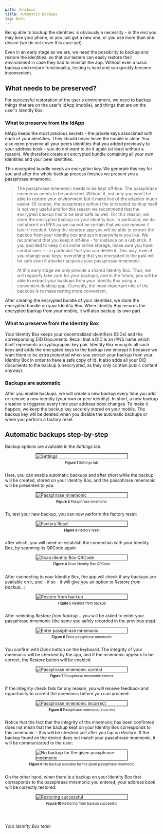 ```yaml
---
path: /backups
title: Automatic Backups
tag: beta
---
```


Being able to backup the identities is obviously a necessity - in the end you may lose your phone, or you just got a new one, or you use more than one device (we do not cover this case yet).

Even in an early stage as we are, we need the possibility to backup and restore the identities, so that our testers can easily restore their environment in case they had to reinstall the app. Without even a basic backup and restore functionality, testing is hard and can quickly become inconvenient.

## What needs to be preserved?

For successful restoration of the user's environment, we need to backup things that are on the user's IdApp (mobile), and things that are on the user's Identity Box.

### What to preserve from the IdApp

IdApp keeps the most precious secrets - the private keys associated with each of your identities. They should never leave the mobile in clear. You also need preserve all your peers identities that you added previously to your address book - you do not want to do it again (at least without a reason). We therefore create an encrypted bundle containing all your own identities and your peer identities.

This encrypted bundle needs an encryption key. We generate this key for you and after the whole backup process finishes we present you a passphrase mnemonic.

> The passphrase mnemonic needs to be kept off-line. The passphrase mnemonic needs to be protected. Without it, not only you won't be able to restore your environment but it make live of the attacker much easier. Of course, the passphrase without the encrypted backup itself is not very useful and for this reason we recommend that the encrypted backup has to be kept safe as well. For this reason, we store the encrypted backup on your identity box. In particular, we do not store it on IPFS as we cannot be certain that we can remove it later if needed. Using the desktop app you will be able to extract the backup from your identity box and put it everywhere you like. We recommend that you keep it off-line - for instance on a usb stick. If you decided to keep it on some online storage, make sure you have control over it - in particular that you can delete it. This way, even if you change your keys, everything that you encrypted in the past will be safe even if attacker acquires your passphrase mnemonic.

> At this early stage we only provide a shared Identity Box. Thus, we will regularly take care for your backups, and in the future, you will be able to extract your backups from your Identity Box using a convenient desktop app. Currently, the most important role of the backups is to make testing more convenient.

After creating the encrypted bundle of your identities, we store the encrypted bundle on your Identity Box.
When Identity Box records the encrypted backup from your mobile, it will also backup its own part.

### What to preserve from the Identity Box

Your Identity Box keeps your decentralized identifiers (DIDs) and the corresponding DID Documents. Recall that a DID is an IPNS name which itself represents a cryptographic key pair. Identity Box encrypts all such keys and adds the encrypted keys to the backup (we encrypt it because we want them to be extra protected when you extract your backup from your Identity Box in order to have a safe copy of it). It also adds all your DID documents to the backup (unencrypted, as they only contain public content anyway).

### Backups are automatic

After you enable backups, we will create a new backup every time you add or remove a new identity (your own or peer identity). In short, a new backup creation is triggered every time your address book changes. To make it happen, we keep the backup key securely stored on your mobile. The backup key will be deleted when you disable the automatic backups or when you perform a factory reset.

## Automatic backups step-by-step

Backup options are available in the _Settings_ tab:

<a name="figure-1"></a> 
<div class="flex-wrap">
<div class="bordered-content-300">
  <img alt="Settings" src="assets/AutomaticBackups-assets/Settings.png" />
</div>
<p class="figure-title"><b>Figure 1</b> Settings tab</p>
</div>

Here, you can enable automatic backups and after short while the backup will be created, stored on your Identity Box, and the passphrase mnemonic will be presented to you:

<a name="figure-2"></a> 
<div class="flex-wrap">
<div class="bordered-content-300">
  <img alt="Passphrase mnemonic" src="assets/AutomaticBackups-assets/Mnemonic.png" />
</div>
<p class="figure-title"><b>Figure 2</b> Passphrase mnemonic</p>
</div>

To, test your new backup, you can now perform the factory reset:

<a name="figure-3"></a> 
<div class="flex-wrap">
<div class="bordered-content-300">
  <img alt="Factory Reset" src="assets/AutomaticBackups-assets/Reset.png" />
</div>
<p class="figure-title"><b>Figure 3</b> Factory reset</p>
</div>

after which, you will need re-establish the connection with your Identity Box, by scanning its QRCode again:

<a name="figure-4"></a> 
<div class="flex-wrap">
<div class="bordered-content-300">
  <img alt="Scan Identity Box QRCode" src="assets/AutomaticBackups-assets/ScanIdBox.png" />
</div>
<p class="figure-title"><b>Figure 4</b> Scan Identity Box QRCode</p>
</div>

After connecting to your Identity Box, the app will check if any backups are available on it, and - if so - it will give you an option to _Restore from backup..._:

<a name="figure-5"></a> 
<div class="flex-wrap">
<div class="bordered-content-300">
  <img alt="Restore from backup" src="assets/AutomaticBackups-assets/RestoreFromBackup.png" />
</div>
<p class="figure-title"><b>Figure 5</b> Restore from backup</p>
</div>

After selecting _Restore from backup..._ you will be asked to enter your passphrase mnemonic (the same you safely recorded in the previous step):

<a name="figure-6"></a> 
<div class="flex-wrap">
<div class="bordered-content-300">
  <img alt="Enter passphrase mnemonic" src="assets/AutomaticBackups-assets/EnterMnemonic.png" />
</div>
<p class="figure-title"><b>Figure 6</b> Enter passphrase mnemonic</p>
</div>

You confirm with _Done_ button on the keyboard. The integrity of your mnemonic will be checked by the app, and if the mnemonic appears to be correct, the _Restore_ button will be enabled.

<a name="figure-7"></a> 
<div class="flex-wrap">
<div class="bordered-content-300">
  <img alt="Passphrase mnemonic correct" src="assets/AutomaticBackups-assets/MnemonicCorrect.png" />
</div>
<p class="figure-title"><b>Figure 7</b> Passphrase mnemonic correct</p>
</div>

If the integrity check fails for any reason, you will receive feedback and opportunity to correct the mnemonic before you can proceed:

<a name="figure-8"></a> 
<div class="flex-wrap">
<div class="bordered-content-300">
  <img alt="Passphrase mnemonic incorrect" src="assets/AutomaticBackups-assets/MnemonicIncorrect.png" />
</div>
<p class="figure-title"><b>Figure 8</b> Passphrase mnemonic incorrect</p>
</div>

Notice that the fact that the integrity of the mnemonic has been confirmed does not mean that the backup kept on your Identity Box corresponds to this mnemonic - this will be checked just after you tap on _Restore_. If the backup found on the device does not match your passphrase mnemonic, it will be communicated to the user:

<a name="figure-9"></a> 
<div class="flex-wrap">
<div class="bordered-content-300">
  <img alt="No backup for the given passphrase mnemonic" src="assets/AutomaticBackups-assets/SomethingWrong.png" />
</div>
<p class="figure-title"><b>Figure 9</b> No backup available for the given passphrase mnemonic</p>
</div>

On the other hand, when there is a backup on your Identity Box that corresponds to the passphrase mnemonic you entered, your address book will be correctly restored:

<a name="figure-10"></a> 
<div class="flex-wrap">
<div class="bordered-content-300">
  <img alt="Restoring successful" src="assets/AutomaticBackups-assets/RestoringSuccess.png" />
</div>
<p class="figure-title"><b>Figure 10</b> Restoring from backup successful</p>
</div>

<br/><br/>
Your *Identity Box team*

<style scoped>
.scrollable {
  width: 100%;
  overflow-x: auto;
}
.flex-wrap {
  display:flex;
  flex-flow:column;
  justify-content:center;
  align-items: center;
}
@media (max-width: 650px) {
  .responsive {
    align-items: flex-start;
  }  
}
.figure-title {
  font-size: 0.8em;
  margin-top: 5px;
}
.bordered-content-600 {
  width: 600px;
  border: 1px solid black;
}
.bordered-content-300 {
  width: 300px;
  border: 1px solid black;
}
</style>
